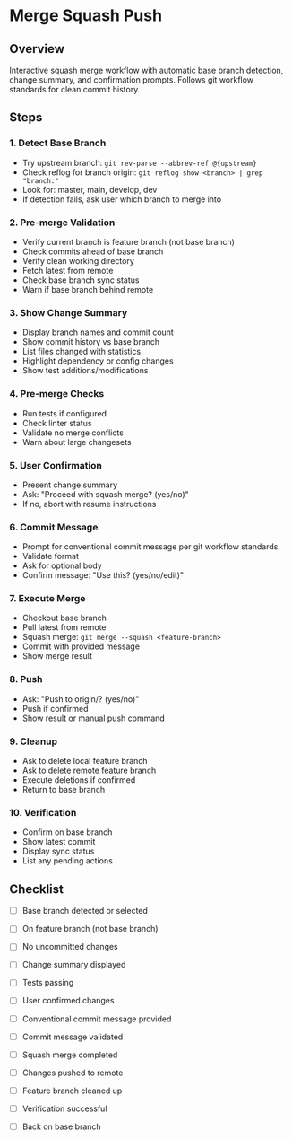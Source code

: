 # Merge Squash Push

## Overview
Interactive squash merge workflow with automatic base branch detection, change summary, and confirmation prompts. Follows git workflow standards for clean commit history.

## Steps

### 1. Detect Base Branch
- Try upstream branch: `git rev-parse --abbrev-ref @{upstream}`
- Check reflog for branch origin: `git reflog show <branch> | grep "branch:"`
- Look for: master, main, develop, dev
- If detection fails, ask user which branch to merge into

### 2. Pre-merge Validation
- Verify current branch is feature branch (not base branch)
- Check commits ahead of base branch
- Verify clean working directory
- Fetch latest from remote
- Check base branch sync status
- Warn if base branch behind remote

### 3. Show Change Summary
- Display branch names and commit count
- Show commit history vs base branch
- List files changed with statistics
- Highlight dependency or config changes
- Show test additions/modifications

### 4. Pre-merge Checks
- Run tests if configured
- Check linter status
- Validate no merge conflicts
- Warn about large changesets

### 5. User Confirmation
- Present change summary
- Ask: "Proceed with squash merge? (yes/no)"
- If no, abort with resume instructions

### 6. Commit Message
- Prompt for conventional commit message per git workflow standards
- Validate format
- Ask for optional body
- Confirm message: "Use this? (yes/no/edit)"

### 7. Execute Merge
- Checkout base branch
- Pull latest from remote
- Squash merge: `git merge --squash <feature-branch>`
- Commit with provided message
- Show merge result

### 8. Push
- Ask: "Push to origin/<base-branch>? (yes/no)"
- Push if confirmed
- Show result or manual push command

### 9. Cleanup
- Ask to delete local feature branch
- Ask to delete remote feature branch
- Execute deletions if confirmed
- Return to base branch

### 10. Verification
- Confirm on base branch
- Show latest commit
- Display sync status
- List any pending actions

## Checklist
- [ ] Base branch detected or selected
- [ ] On feature branch (not base branch)
- [ ] No uncommitted changes
- [ ] Change summary displayed
- [ ] Tests passing
- [ ] User confirmed changes
- [ ] Conventional commit message provided
- [ ] Commit message validated
- [ ] Squash merge completed
- [ ] Changes pushed to remote
- [ ] Feature branch cleaned up
- [ ] Verification successful
- [ ] Back on base branch

